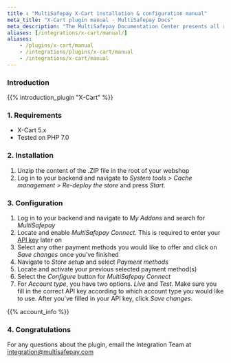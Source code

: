 ```yaml
---
title : "MultiSafepay X-Cart installation & configuration manual"
meta_title: "X-Cart plugin manual - MultiSafepay Docs"
meta_description: "The MultiSafepay Documentation Center presents all relevant information about our Plugins and API. You can also find support pages for payment methods, tools and general questions as well as the contact details of our Support and Integration Teams."
aliases: [/integrations/x-cart/manual/]
aliases:
    - /plugins/x-cart/manual
    - /integrations/plugins/x-cart/manual
    - /integrations/x-cart/manual
---
```


### Introduction

{{% introduction_plugin "X-Cart" %}}

### 1. Requirements
- X-Cart 5.x        
- Tested on PHP 7.0

### 2. Installation
1. Unzip the content of the .ZIP file in the root of your webshop
2. Log in to your backend and navigate to _System tools > Cache management > Re-deploy the store_ and press _Start_.

### 3. Configuration
1. Log in to your backend and navigate to _My Addons_ and search for _MultiSafepay_
2. Locate and enable _MultiSafepay Connect_. This is required to enter your [API key](/faq/general/multisafepay-glossary/#api-key) later on
3. Select any other payment methods you would like to offer and click on _Save changes_ once you've finished
4. Navigate to _Store setup_ and select _Payment methods_
5. Locate and activate your previous selected payment method(s)
6. Select the _Configure_ button for _MultiSafepay Connect_
7. For _Account type_, you have two options. _Live_ and _Test_. Make sure you fill in the correct API key according to which account type you would like to use. After you've filled in your API key, click _Save changes_.  

{{% account_info %}}

### 4. Congratulations
For any questions about the plugin, email the Integration Team at <integration@multisafepay.com>
